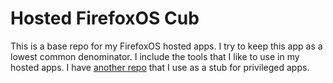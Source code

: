 Hosted FirefoxOS Cub
====================

This is a base repo for my FirefoxOS hosted apps. I try to keep this app as a lowest common denominator. I include the tools that I like to use in my hosted apps. I have [another repo](https://github.com/arasbm/privileged-fxos-cub) that I use as a stub for privileged apps.
